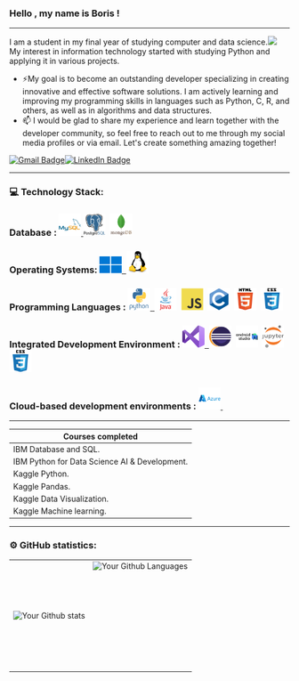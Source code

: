 ### Hello , my name is Boris !

---
I am a student in my final year of studying computer and data science.<img src="https://media.giphy.com/media/WUlplcMpOCEmTGBtBW/giphy.gif" width="30px">
My interest in information technology started with studying Python and applying it in various projects.
- :zap:My goal is to become an outstanding developer specializing in creating innovative and effective software solutions.
I am actively learning and improving my programming skills in languages such as Python, C, R, and others, as well as in algorithms and data structures.
- :mailbox: I would be glad to share my experience and learn together with the developer community, so feel free to reach out to me through my social media profiles or via email.
Let's create something amazing together!

[![Gmail Badge](https://img.shields.io/badge/-Gmail-red?style=flat&logo=Gmail&logoColor=white)](mailto:teplitskiyb@gmail.com)[![LinkedIn Badge](https://img.shields.io/badge/-LinkedIn-blue?style=flat&logo=LinkedIn&logoColor=white)](https://www.linkedin.com/in/boris-teplitskiy-54a49)

---

### 💻  Technology Stack:
 <div>
    <h3> Database :
  <a href="#"> <img src="https://github.com/devicons/devicon/blob/master/icons/mysql/mysql-original-wordmark.svg" 
   title="mysql" alt="mysql" width="40" height="40"/>
   </a>
  <img src="https://github.com/devicons/devicon/blob/master/icons/postgresql/postgresql-original-wordmark.svg" title="html5" 
   alt="html5" width="40" height="40"/
   <img src="https://github.com/devicons/devicon/blob/master/icons/sqlite/sqlite-original-wordmark.svg" title="postgresql" 
   alt="postgresql" width="40" height="40"/>&nbsp
   <img src="https://github.com/devicons/devicon/blob/master/icons/mongodb/mongodb-original-wordmark.svg" title="mongodb" 
   alt="mongodb" width="40" height="40"/>&nbsp
    </h3>
 </div>
 

 <div>  <h3> Operating Systems:
   <a href="#"> 
   <img src="https://github.com/devicons/devicon/blob/master/icons/windows11/windows11-original.svg" title="windows" alt="windows" width="40" height="30"/>&nbsp
  </a>
  <img src="https://github.com/devicons/devicon/blob/master/icons/linux/linux-original.svg" title="linux" alt="linux" width="40" height="40"/>&nbsp
 </h3>
</div>

   <div>
    <h3> Programming Languages : <a href="#"> 
   <img src="https://github.com/devicons/devicon/blob/master/icons/python/python-original-wordmark.svg" title="python" alt="git" width="40" height="40"/>&nbsp
  </a>
  <img src="https://github.com/devicons/devicon/blob/master/icons/java/java-original-wordmark.svg" title="java" alt="java" width="40" height="40"/>&nbsp
    <img src="https://github.com/devicons/devicon/blob/master/icons/javascript/javascript-original.svg" title="javascrip" alt="javascrip" width="40" height="40"/>&nbsp
      <img src="https://github.com/devicons/devicon/blob/master/icons/c/c-original.svg" title="c" alt="c" width="40" height="40"/>&nbsp
       <img src="https://github.com/devicons/devicon/blob/master/icons/html5/html5-original-wordmark.svg" title="html5" alt="html5" width="40" height="40"/>&nbsp
        <img src="https://github.com/devicons/devicon/blob/master/icons/css3/css3-original-wordmark.svg" title="css3" alt="css3" width="40" height="40"/>&nbsp
      
</h3>
<div>
    <h3> Integrated Development Environment : <a href="#"> 
   <img src="https://github.com/devicons/devicon/blob/master/icons/visualstudio/visualstudio-original.svg" title="visualstudio" alt="visualstudio" width="40" height="40"/>&nbsp
  </a>
  <img src="https://github.com/devicons/devicon/blob/master/icons/eclipse/eclipse-original.svg" title="eclipse" alt="eclipse" width="40" height="40"/>&nbsp
      <img src="https://github.com/devicons/devicon/blob/master/icons/androidstudio/androidstudio-original-wordmark.svg" title="androidstudio" alt="androidstudio" width="40" height="40"/>&nbsp
       <img src="https://github.com/devicons/devicon/blob/master/icons/jupyter/jupyter-original-wordmark.svg" title="jupyter" alt="jupyter" width="40" height="40"/>&nbsp
        <img src="https://github.com/devicons/devicon/blob/master/icons/css3/css3-original-wordmark.svg" title="css3" alt="css3" width="40" height="40"/>&nbsp
      
</h3>
</div>
<div>
    <h3> Cloud-based development environments : <a href="#"> 
   <img src="https://github.com/devicons/devicon/blob/master/icons/azure/azure-original-wordmark.svg" width="40" height="40"/>&nbsp
  </a>
  
      
</h3>
</div>

---



| Courses completed                                                             |          
| ------------------------------------------------------------------------------| 
| IBM  Database and SQL.             | 
| IBM  Python for Data Science AI & Development.     | 
| Kaggle Python. | 
| Kaggle Pandas.                                  | 
| Kaggle Data Visualization.         | 
| Kaggle Machine learning. |

--- 
### ⚙️ GitHub statistics:


<table>
  <tr>
    <td>
      <img align="left" src="http://github-readme-streak-stats.herokuapp.com?user=borisTL&theme=dark&background=000000" alt="Your Github stats">
    </td>
    <td>
      <img height="195px" align="right" alt="Your Github Languages" src="https://github-readme-stats-sigma-five.vercel.app/api/top-langs/?username=borisTL&layout=compact&theme=vision-friendly-dark">
    </td>
  </tr>
</table>

                                                                                                                                                
                                                                                                                                                  
                                                                                       
                                                                                                                                                  
